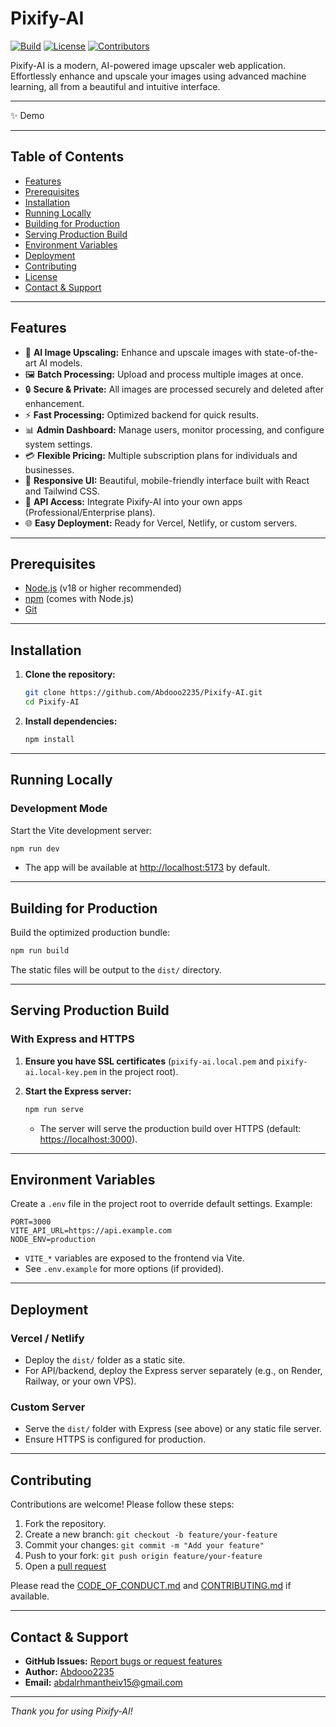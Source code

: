 # Pixify-AI

[![Build](https://img.shields.io/github/actions/workflow/status/Abdooo2235/Pixify-AI/ci.yml?branch=main)](https://github.com/Abdooo2235/Pixify-AI/actions)
[![License](https://img.shields.io/github/license/Abdooo2235/Pixify-AI)](LICENSE)
[![Contributors](https://img.shields.io/github/contributors/Abdooo2235/Pixify-AI)](https://github.com/Abdooo2235/Pixify-AI/graphs/contributors)

Pixify-AI is a modern, AI-powered image upscaler web application. Effortlessly enhance and upscale your images using advanced machine learning, all from a beautiful and intuitive interface.

---

✨ Demo
<!-- If you have a live demo, add it here. Example: --> <!-- [Live Demo](https://pixify-ai-demo.vercel.app) -->

---

## Table of Contents

- [Features](#features)
- [Prerequisites](#prerequisites)
- [Installation](#installation)
- [Running Locally](#running-locally)
- [Building for Production](#building-for-production)
- [Serving Production Build](#serving-production-build)
- [Environment Variables](#environment-variables)
- [Deployment](#deployment)
- [Contributing](#contributing)
- [License](#license)
- [Contact & Support](#contact--support)

---

## Features

- 🚀 **AI Image Upscaling:** Enhance and upscale images with state-of-the-art AI models.
- 🖼️ **Batch Processing:** Upload and process multiple images at once.
- 🔒 **Secure & Private:** All images are processed securely and deleted after enhancement.
- ⚡ **Fast Processing:** Optimized backend for quick results.
- 📊 **Admin Dashboard:** Manage users, monitor processing, and configure system settings.
- 💳 **Flexible Pricing:** Multiple subscription plans for individuals and businesses.
- 📱 **Responsive UI:** Beautiful, mobile-friendly interface built with React and Tailwind CSS.
- 🔌 **API Access:** Integrate Pixify-AI into your own apps (Professional/Enterprise plans).
- 🌐 **Easy Deployment:** Ready for Vercel, Netlify, or custom servers.

---

## Prerequisites

- [Node.js](https://nodejs.org/) (v18 or higher recommended)
- [npm](https://www.npmjs.com/) (comes with Node.js)
- [Git](https://git-scm.com/)

---

## Installation

1. **Clone the repository:**

   ```bash
   git clone https://github.com/Abdooo2235/Pixify-AI.git
   cd Pixify-AI
   ```

2. **Install dependencies:**

   ```bash
   npm install
   ```

---

## Running Locally

### Development Mode

Start the Vite development server:

```bash
npm run dev
```

- The app will be available at [http://localhost:5173](http://localhost:5173) by default.

---

## Building for Production

Build the optimized production bundle:

```bash
npm run build
```

The static files will be output to the `dist/` directory.

---

## Serving Production Build

### With Express and HTTPS

1. **Ensure you have SSL certificates** (`pixify-ai.local.pem` and `pixify-ai.local-key.pem` in the project root).

2. **Start the Express server:**

   ```bash
   npm run serve
   ```

   - The server will serve the production build over HTTPS (default: [https://localhost:3000](https://localhost:3000)).

---

## Environment Variables

Create a `.env` file in the project root to override default settings. Example:

```env
PORT=3000
VITE_API_URL=https://api.example.com
NODE_ENV=production
```

- `VITE_*` variables are exposed to the frontend via Vite.
- See `.env.example` for more options (if provided).

---

## Deployment

### Vercel / Netlify

- Deploy the `dist/` folder as a static site.
- For API/backend, deploy the Express server separately (e.g., on Render, Railway, or your own VPS).

### Custom Server

- Serve the `dist/` folder with Express (see above) or any static file server.
- Ensure HTTPS is configured for production.

---

## Contributing

Contributions are welcome! Please follow these steps:

1. Fork the repository.
2. Create a new branch: `git checkout -b feature/your-feature`
3. Commit your changes: `git commit -m "Add your feature"`
4. Push to your fork: `git push origin feature/your-feature`
5. Open a [pull request](https://github.com/Abdooo2235/Pixify-AI/pulls)

Please read the [CODE_OF_CONDUCT.md](CODE_OF_CONDUCT.md) and [CONTRIBUTING.md](CONTRIBUTING.md) if available.

---

## Contact & Support

- **GitHub Issues:** [Report bugs or request features](https://github.com/Abdooo2235/Pixify-AI/issues)
- **Author:** [Abdooo2235](https://github.com/Abdooo2235)
- **Email:** abdalrhmantheiv15@gmail.com

---

_Thank you for using Pixify-AI!_
